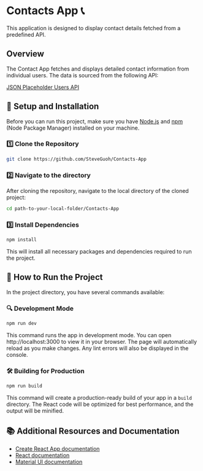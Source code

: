 # Contacts App 📞

This application is designed to display contact details fetched from a predefined API.

## Overview
The Contact App fetches and displays detailed contact information from individual users. The data is sourced from the following API:

[JSON Placeholder Users API](https://jsonplaceholder.typicode.com/users)

## 🚀 Setup and Installation

Before you can run this project, make sure you have [Node.js](https://nodejs.org/) and [npm](https://www.npmjs.com/get-npm) (Node Package Manager) installed on your machine.

### 1️⃣ Clone the Repository

```bash
git clone https://github.com/SteveGuoh/Contacts-App
```


### 2️⃣ Navigate to the directory

After cloning the repository, navigate to the local directory of the cloned project:

```bash
cd path-to-your-local-folder/Contacts-App
```


### 3️⃣ Install Dependencies

```bash
npm install
```


This will install all necessary packages and dependencies required to run the project.

## 🎯 How to Run the Project

In the project directory, you have several commands available:

### 🔍 Development Mode

```bash
npm run dev
```


This command runs the app in development mode. You can open http://localhost:3000 to view it in your browser. The page will automatically reload as you make changes. Any lint errors will also be displayed in the console.

### 🛠 Building for Production

```bash
npm run build
```


This command will create a production-ready build of your app in a `build` directory. The React code will be optimized for best performance, and the output will be minified.

## 📚 Additional Resources and Documentation

- [Create React App documentation](https://facebook.github.io/create-react-app/docs/getting-started)
- [React documentation](https://reactjs.org/)
- [Material UI documentation](https://mui.com/)
